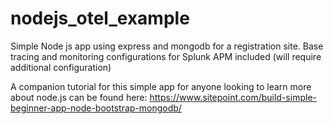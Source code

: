 # nodejs_otel_example
Simple Node js app using express and mongodb for a registration site. Base tracing and monitoring configurations for Splunk APM included (will require additional configuration)

A companion tutorial for this simple app for anyone looking to learn more about node.js can be found here: https://www.sitepoint.com/build-simple-beginner-app-node-bootstrap-mongodb/ 
